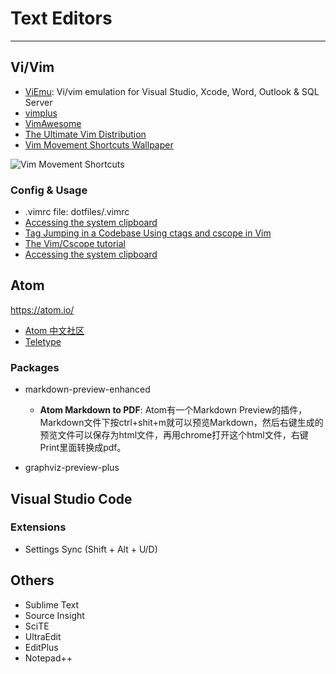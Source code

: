 # Text Editors

-----

## Vi/Vim

* [ViEmu](http://www.viemu.com/): Vi/vim emulation for Visual Studio, Xcode, Word, Outlook & SQL Server
* [vimplus](https://github.com/chxuan/vimplus)
* [VimAwesome](https://vimawesome.com/)
* [The Ultimate Vim Distribution](http://vim.spf13.com/)
* [Vim Movement Shortcuts Wallpaper](http://www.naleid.com/2010/10/04/vim-movement-shortcuts-wallpaper.html)

![Vim Movement Shortcuts](http://bitbucket.org/tednaleid/vim-shortcut-wallpaper/raw/tip/vim-shortcuts.png)

### Config & Usage

* .vimrc file: dotfiles/.vimrc
* [Accessing the system clipboard](http://vim.wikia.com/wiki/Accessing_the_system_clipboard)
* [Tag Jumping in a Codebase Using ctags and cscope in Vim](https://www.embeddedarm.com/blog/tag-jumping-in-a-codebase-using-ctags-and-cscope-in-vim/)
* [The Vim/Cscope tutorial](http://cscope.sourceforge.net/cscope_vim_tutorial.html)
* [Accessing the system clipboard](http://vim.wikia.com/wiki/Accessing_the_system_clipboard)


## Atom

https://atom.io/

* [Atom 中文社区](https://atom-china.org/)
* [Teletype](https://teletype.atom.io/)

### Packages

* markdown-preview-enhanced
    - **Atom Markdown to PDF**: Atom有一个Markdown Preview的插件，Markdown文件下按ctrl+shit+m就可以预览Markdown，然后右键生成的预览文件可以保存为html文件，再用chrome打开这个html文件，右键Print里面转换成pdf。

* graphviz-preview-plus


## Visual Studio Code

### Extensions

* Settings Sync (Shift + Alt + U/D)

## Others

* Sublime Text
* Source Insight
* SciTE
* UltraEdit
* EditPlus
* Notepad++
